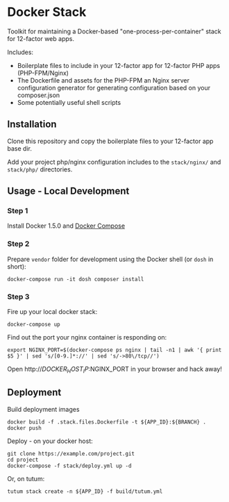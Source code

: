 Docker Stack
=================================

Toolkit for maintaining a Docker-based "one-process-per-container" stack for 12-factor web apps.

Includes:
 * Boilerplate files to include in your 12-factor app for 12-factor PHP apps (PHP-FPM/Nginx)
 * The Dockerfile and assets for the PHP-FPM an Nginx server configuration generator for generating configuration based on your composer.json
 * Some potentially useful shell scripts

## Installation

Clone this repository and copy the boilerplate files to your 12-factor app base dir.

Add your project php/nginx configuration includes to the `stack/nginx/` and `stack/php/` directories.

## Usage - Local Development

### Step 1

Install Docker 1.5.0 and [Docker Compose](https://docs.docker.com/compose/install/)

### Step 2

Prepare `vendor` folder for development using the Docker shell (or `dosh` in short):

    docker-compose run -it dosh composer install

### Step 3

Fire up your local docker stack:

    docker-compose up

Find out the port your nginx container is responding on:

    export NGINX_PORT=$(docker-compose ps nginx | tail -n1 | awk '{ print $5 }' | sed 's/[0-9.]*://' | sed 's/->80\/tcp//')

Open http://$DOCKER_HOST_IP:$NGINX_PORT in your browser and hack away!

## Deployment

Build deployment images

    docker build -f .stack.files.Dockerfile -t ${APP_ID}:${BRANCH} .
    docker push

Deploy - on your docker host:

    git clone https://example.com/project.git
    cd project
    docker-compose -f stack/deploy.yml up -d

Or, on tutum:

    tutum stack create -n ${APP_ID} -f build/tutum.yml


